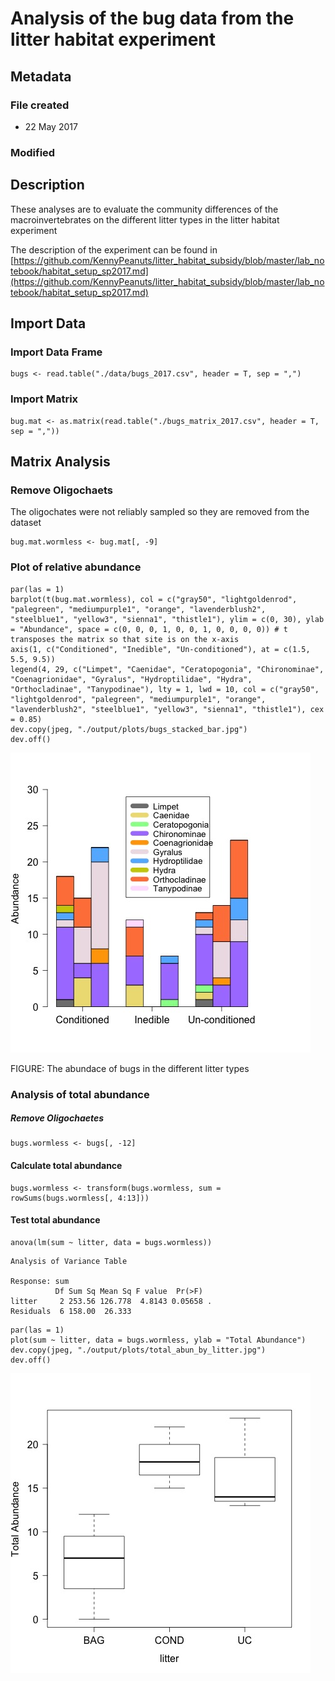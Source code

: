 # Analysis of the bug data from the litter habitat experiment 
## Metadata

### File created 

* 22 May 2017

### Modified

## Description

These analyses are to evaluate the community differences of the macroinvertebrates on the different litter types in the litter habitat experiment

The description of the experiment can be found in [https://github.com/KennyPeanuts/litter_habitat_subsidy/blob/master/lab_notebook/habitat_setup_sp2017.md](https://github.com/KennyPeanuts/litter_habitat_subsidy/blob/master/lab_notebook/habitat_setup_sp2017.md)

## Import Data
### Import Data Frame
    bugs <- read.table("./data/bugs_2017.csv", header = T, sep = ",")
    
### Import Matrix
    bug.mat <- as.matrix(read.table("./bugs_matrix_2017.csv", header = T, sep = ","))
    
## Matrix Analysis

### Remove Oligochaets 

The oligochates were not reliably sampled so they are removed from the dataset

    bug.mat.wormless <- bug.mat[, -9]

### Plot of relative abundance
    
    par(las = 1)
    barplot(t(bug.mat.wormless), col = c("gray50", "lightgoldenrod", "palegreen", "mediumpurple1", "orange", "lavenderblush2", "steelblue1", "yellow3", "sienna1", "thistle1"), ylim = c(0, 30), ylab = "Abundance", space = c(0, 0, 0, 1, 0, 0, 1, 0, 0, 0, 0)) # t transposes the matrix so that site is on the x-axis
    axis(1, c("Conditioned", "Inedible", "Un-conditioned"), at = c(1.5, 5.5, 9.5))    
    legend(4, 29, c("Limpet", "Caenidae", "Ceratopogonia", "Chironominae", "Coenagrionidae", "Gyralus", "Hydroptilidae", "Hydra", "Orthocladinae", "Tanypodinae"), lty = 1, lwd = 10, col = c("gray50", "lightgoldenrod", "palegreen", "mediumpurple1", "orange", "lavenderblush2", "steelblue1", "yellow3", "sienna1", "thistle1"), cex = 0.85)
    dev.copy(jpeg, "./output/plots/bugs_stacked_bar.jpg")
    dev.off()

![Abundance of Bugs in the Litter Bags](../output/plots/bugs_stacked_bar.jpg)

FIGURE: The abundace of bugs in the different litter types

### Analysis of total abundance

##### Remove Oligochaetes

    bugs.wormless <- bugs[, -12]

#### Calculate total abundance

    bugs.wormless <- transform(bugs.wormless, sum = rowSums(bugs.wormless[, 4:13]))

#### Test total abundance

    anova(lm(sum ~ litter, data = bugs.wormless))

~~~~
Analysis of Variance Table

Response: sum
          Df Sum Sq Mean Sq F value  Pr(>F)  
litter     2 253.56 126.778  4.8143 0.05658 .
Residuals  6 158.00  26.333      

~~~~

    par(las = 1)
    plot(sum ~ litter, data = bugs.wormless, ylab = "Total Abundance")
    dev.copy(jpeg, "./output/plots/total_abun_by_litter.jpg")
    dev.off()

![Abundance by litter type](../output/plots/total_abun_by_litter.jpg)
